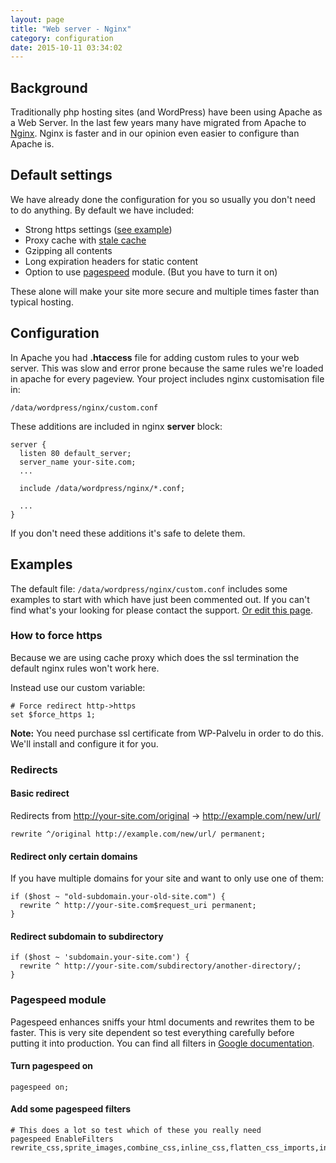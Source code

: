 ```yaml
---
layout: page
title: "Web server - Nginx"
category: configuration
date: 2015-10-11 03:34:02
---
```


## Background
Traditionally php hosting sites (and WordPress) have been using Apache as a Web Server. In the last few years many have migrated from Apache to [Nginx](http://nginx.org/en/docs/). Nginx is faster and in our opinion even easier to configure than Apache is.

## Default settings
We have already done the configuration for you so usually you don't need to do anything. By default we have included:

* Strong https settings ([see example](https://www.ssllabs.com/ssltest/analyze.html?d=wp-palvelu.fi&s=185.26.50.22))
* Proxy cache with [stale cache](http://nginx.org/en/docs/http/ngx_http_proxy_module.html#proxy_cache_use_stale)
* Gzipping all contents
* Long expiration headers for static content
* Option to use [pagespeed](https://developers.google.com/speed/pagespeed/module/) module. (But you have to turn it on)

These alone will make your site more secure and multiple times faster than typical hosting.

## Configuration

In Apache you had **.htaccess** file for adding custom rules to your web server. This was slow and error prone because the same rules we're loaded in apache for every pageview. Your project includes nginx customisation file in:

```
/data/wordpress/nginx/custom.conf
```

These additions are included in nginx **server** block:

```nginx
server {
  listen 80 default_server;
  server_name your-site.com;
  ...

  include /data/wordpress/nginx/*.conf;

  ...
}
```

If you don't need these additions it's safe to delete them.

## Examples
The default file: ```/data/wordpress/nginx/custom.conf``` includes some examples to start with which have just been commented out. If you can't find what's your looking for please contact the support. [Or edit this page](#edit-this-page).

### How to force https
Because we are using cache proxy which does the ssl termination the default nginx rules won't work here.

Instead use our custom variable:

```nginx
# Force redirect http->https
set $force_https 1;
```
**Note:** You need purchase ssl certificate from WP-Palvelu in order to do this. We'll install and configure it for you.

### Redirects

#### Basic redirect
Redirects from http://your-site.com/original -> http://example.com/new/url/

```nginx
rewrite ^/original http://example.com/new/url/ permanent;
```

#### Redirect only certain domains
If you have multiple domains for your site and want to only use one of them:

```nginx
if ($host ~ "old-subdomain.your-old-site.com") {
  rewrite ^ http://your-site.com$request_uri permanent;
}
```

#### Redirect subdomain to subdirectory

```nginx
if ($host ~ 'subdomain.your-site.com') {
  rewrite ^ http://your-site.com/subdirectory/another-directory/;
}
```

### Pagespeed module
Pagespeed enhances sniffs your html documents and rewrites them to be faster. This is very site dependent so test everything carefully before putting it into production. You can find all filters in [Google documentation](https://developers.google.com/speed/pagespeed/module/filters).

#### Turn pagespeed on
```nginx
pagespeed on;
```

#### Add some pagespeed filters
```nginx
# This does a lot so test which of these you really need
pagespeed EnableFilters rewrite_css,sprite_images,combine_css,inline_css,flatten_css_imports,inline_javascript,combine_javascript,inline_google_font_css,canonicalize_javascript_libraries,rewrite_images,recompress_images;
```